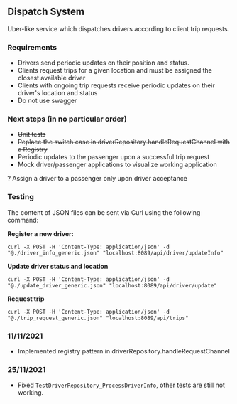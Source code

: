 ## Dispatch System

Uber-like service which dispatches drivers according to client trip requests.

### Requirements

- Drivers send periodic updates on their position and status.
- Clients request trips for a given location and must be assigned the closest available driver
- Clients with ongoing trip requests receive periodic updates on their driver's location and status
- Do not use swagger

### Next steps (in no particular order)

- ~~Unit tests~~
- ~~Replace the switch case in driverRepository.handleRequestChannel with a Registry~~
- Periodic updates to the passenger upon a successful trip request
- Mock driver/passenger applications to visualize working application

? Assign a driver to a passenger only upon driver acceptance

### Testing

The content of JSON files can be sent via Curl using the following command:

**Register a new driver:**

`curl -X POST -H 'Content-Type: application/json' -d "@./driver_info_generic.json" "localhost:8089/api/driver/updateInfo"`

**Update driver status and location**

`curl -X POST -H 'Content-Type: application/json' -d "@./update_driver_generic.json" "localhost:8089/api/driver/update"`

**Request trip**

`curl -X POST -H 'Content-Type: application/json' -d "@./trip_request_generic.json" "localhost:8089/api/trips"`

### 11/11/2021

- Implemented registry pattern in driverRepository.handleRequestChannel

### 25/11/2021

- Fixed `TestDriverRepository_ProcessDriverInfo`, other tests are still not working.